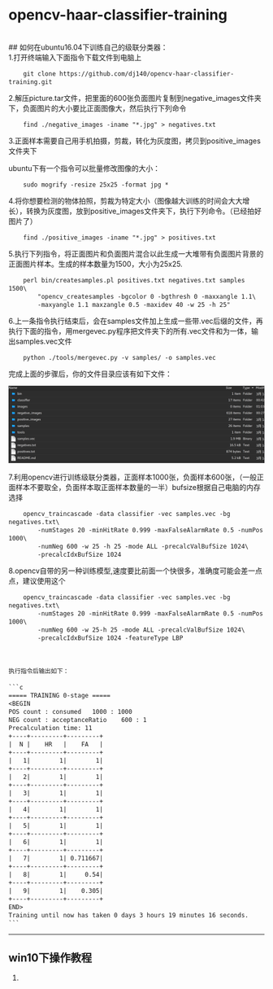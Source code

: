 # opencv-haar-classifier-training 
<br>
## 如何在ubuntu16.04下训练自己的级联分类器：
<br>
1.打开终端输入下面指令下载文件到电脑上

		git clone https://github.com/dj140/opencv-haar-classifier-training.git



2.解压picture.tar文件，把里面的600张负面图片复制到negative_images文件夹下，负面图片的大小要比正面图像大，然后执行下列命令
 
 
		find ./negative_images -iname "*.jpg" > negatives.txt

3.正面样本需要自己用手机拍摄，剪裁，转化为灰度图，拷贝到positive_images文件夹下

ubuntu下有一个指令可以批量修改图像的大小：

		sudo mogrify -resize 25x25 -format jpg *
4.将你想要检测的物体拍照，剪裁为特定大小（图像越大训练的时间会大大增长），转换为灰度图，放到positive_images文件夹下，执行下列命令。（已经拍好图片了）

		find ./positive_images -iname "*.jpg" > positives.txt


5.执行下列指令，将正面图片和负面图片混合以此生成一大堆带有负面图片背景的正面图片样本。生成的样本数量为1500，大小为25x25.

		perl bin/createsamples.pl positives.txt negatives.txt samples 1500\
   			"opencv_createsamples -bgcolor 0 -bgthresh 0 -maxxangle 1.1\
   			-maxyangle 1.1 maxzangle 0.5 -maxidev 40 -w 25 -h 25"




6.上一条指令执行结束后，会在samples文件加上生成一些带.vec后缀的文件，再执行下面的指令，用mergevec.py程序把文件夹下的所有.vec文件和为一体，输出samples.vec文件

		python ./tools/mergevec.py -v samples/ -o samples.vec


完成上面的步骤后，你的文件目录应该有如下文件：

![image](https://github.com/dj140/opencv-haar-classifier-training/raw/master/images/file.png)



7.利用opencv进行训练级联分类器，正面样本1000张，负面样本600张，（一般正面样本不要取全，负面样本取正面样本数量的一半）bufsize根据自己电脑的内存选择

		opencv_traincascade -data classifier -vec samples.vec -bg negatives.txt\
   			-numStages 20 -minHitRate 0.999 -maxFalseAlarmRate 0.5 -numPos 1000\
   			-numNeg 600 -w 25 -h 25 -mode ALL -precalcValBufSize 1024\
   			-precalcIdxBufSize 1024
   
   




8.opencv自带的另一种训练模型,速度要比前面一个快很多，准确度可能会差一点点，建议使用这个

		opencv_traincascade -data classifier -vec samples.vec -bg negatives.txt\
   			-numStages 20 -minHitRate 0.999 -maxFalseAlarmRate 0.5 -numPos 1000\
   			-numNeg 600 -w 25-h 25 -mode ALL -precalcValBufSize 1024\
   			-precalcIdxBufSize 1024 -featureType LBP



	执行指令后输出如下：

	```c
	===== TRAINING 0-stage =====
	<BEGIN
	POS count : consumed   1000 : 1000
	NEG count : acceptanceRatio    600 : 1
	Precalculation time: 11
	+----+---------+---------+
	|  N |    HR   |    FA   |
	+----+---------+---------+
	|   1|        1|        1|
	+----+---------+---------+
	|   2|        1|        1|
	+----+---------+---------+
	|   3|        1|        1|
	+----+---------+---------+
	|   4|        1|        1|
	+----+---------+---------+
	|   5|        1|        1|
	+----+---------+---------+
	|   6|        1|        1|
	+----+---------+---------+
	|   7|        1| 0.711667|
	+----+---------+---------+
	|   8|        1|     0.54|
	+----+---------+---------+
	|   9|        1|    0.305|
	+----+---------+---------+
	END>
	Training until now has taken 0 days 3 hours 19 minutes 16 seconds.
	```


---------------------------------

## win10下操作教程

1.

